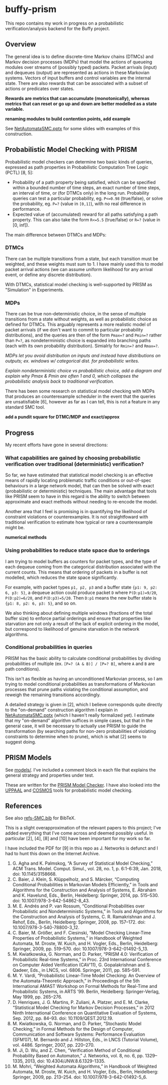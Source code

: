 # buffy-prism

This repo contains my work in progress on a probabilistic verification/analysis backend for the Buffy project.

## Overview
The general idea is to define discrete-time Markov chains (DTMCs) and Markov decision processes (MDPs) that model the actions of queueing modules over streams of (possibly typed) packets. Packet arrivals (input) and dequeues (output) are represented as actions in these Markovian systems. Vectors of input buffers and control variables are the internal state. There are also rewards that can be associated with a subset of actions or predicates over states.

__Rewards are metrics that can accumulate (monotonically), whereas metrics that can reset or go up and down are better modelled as a state variable.__

__renaming modules to build contention points, add example__

See [NetAutomataSMC.pptx](/NetAutomataSMC.pptx) for some slides with examples of this construction.

## Probabilistic Model Checking with PRISM
Probabilistic model checkers can determine two basic kinds of queries, expressed as path properties in Probabilistic Computation Tree Logic (PCTL) [8, 5]:
- Probability of a path property being satisfied, which can be specified within a bounded number of time steps, an exact number of time steps, an interval of time, or (for DTMCs only) in the long run. Probability queries can test a particular probability, eg. `P<=0.98` (true/false), or solve the probability, eg. `P=?` (value in `[0,1]`), with no real difference in performance.
- Expected value of (accumulated) reward for all paths satisfying a path property. This can also take the form `R<=5.5` (true/false) or `R=?` (value in [0, inf]).

The main difference between DTMCs and MDPs: 

### DTMCs
There can be multiple transitions from a state, but each transition must be weighted, and these weights must sum to 1. I have mainly used this to model packet arrival actions (we can assume uniform likelihood for any arrival event, or define any discrete distribution). 

With DTMCs, statistical model checking is well-supported by PRISM as "Simulation" in Experiments.

### MDPs 
There can be true non-deterministic choice, in the sense of multiple transitions from a state without weights, as well as probabilistic choice as defined for DTMCs. This arguably represents a more realistic model of packet arrivals (if we don't want to commit to particular probability distributions), and the queries are then of the form `Pmax=?` and `Pmin=?` rather than `P=?`, as nondeterministic choice is expanded into branching paths (each with its own probability distribution). Simialrly for `Rmin=?` and `Rmax=?`. 

_MDPs let you avoid distribution on inputs and instead have distributions on outputs; ex. windows w/ categorical dist. for probabilistic writes._

_Explain nondeterministic choice vs probabilistic choice, add a diagram and explain why Pmax & Pmin are often 1 and 0, which collapses the probabilistic analysis back to traditional verification._

There has been some research on statistical model checking with MDPs that produces an counterexample scheduler in the event that the queries are unsatisfiable [6], however as far as I can tell, this is not a feature in any standard SMC tool.

__add a pundit square for DTMC/MDP and exact/approx__

## Progress
My recent efforts have gone in several directions:

### What capabilities are gained by choosing probabilistic verification over traditional (deterministic) verification?
So far, we have estimated that statistical model checking is an effective means of rapidly locating problematic traffic conditions or out-of-spec behaviours in a large network model, that can then be solved with exact (probabilistic or deterministic) techniques. The main advantage that tools like PRISM seem to have in this regard is the ability to switch between approximate and exact methods without needing to re-encode the model.

Another area that I feel is promising is in quantifying the likelihood of constraint violations or counterexamples. It is not straightfoward with traditional verification to estimate how typical or rare a counterexample might be.

__numerical methods__

### Using probabilities to reduce state space due to orderings
I am trying to model buffers as counters for packet types, and the type of each dequeue coming from the categorical distribution associated with the current counts. This means that ordering of packets in a buffer is not modelled, which reduces the state space significantly. 

For example, with packet types `p1, p2, p3` and a buffer state `{p1: 9, p2: 6, p3: 5}`, a dequeue action could produce packet `D` where `P(D:p1)=9/20`, `P(D:p2)=6/20`, and `P(D:p3)=5/20`. Then `D:p1` means the new buffer state is `{p1: 8, p2: 6, p3: 5}`, and so on.

We also thinking about defining multiple windows (fractions of the total buffer size) to enforce partial orderings and ensure that properties like starvation are not only a result of the lack of explicit ordering in the model, but correspond to likelihood of genuine starvation in the network algorithms.

### Conditional probabilities in queries
PRISM has the basic ability to calculate conditional probabilities by dividing probabilities of multiple 
(ex. `[P=? (A & B)] / [P=? B]`, where `A` and `B` are path conditions).

This isn't as flexible as having an unconditioned Markovian process, so I am trying to model conditional probabilities as transformations of Markovian processes that prune paths violating the conditional assumption, and reweigh the remaining transitions accordingly. 

A detailed strategy is given in [2], which I believe corresponds quite directly to the "on-demand" construction algorithm I explain in [NetAutomataSMC.pptx](/NetAutomataSMC.pptx) (which I haven't really formalized yet). I estimate that my "on-demand" algorithm suffices in simple cases, but that in the general case, it will be necessary to actually use PRISM to guide the transformation (by searching paths for non-zero probabilities of violating constraints to determine when to prune), which is what [2] seems to suggest doing.

## PRISM Models

See [models/](/models/). I've included a comment block in each file that explains the general strategy and properties under test.

These are written for the [PRISM Model Checker](https://www.prismmodelchecker.org/). I have also looked into the [UPPAAL](https://uppaal.org/) and [COSMOS](https://cosmos.lacl.fr/) tools for probabilistic model checking.

## References

See also [refs-SMC.bib](/refs-SMC.bib) for BibTeX.

This is a slight overapproximation of the relevant papers to this project; I've added everything that I've come across and deemed possibly useful. In particular [2], [4], [8] and [10] have been important for my work so far.

I have included the PDF for [9] in this repo as J. Networks is defunct and I had to hunt this down on the Internet Archive.

1. G. Agha and K. Palmskog, “A Survey of Statistical Model Checking,” ACM Trans. Model. Comput. Simul., vol. 28, no. 1, p. 6:1-6:39, Jan. 2018, doi: 10.1145/3158668.
2. C. Baier, J. Klein, S. Klüppelholz, and S. Märcker, “Computing Conditional Probabilities in Markovian Models Efficiently,” in Tools and Algorithms for the Construction and Analysis of Systems, E. Ábrahám and K. Havelund, Eds., Berlin, Heidelberg: Springer, 2014, pp. 515–530. doi: 10.1007/978-3-642-54862-8_43.
3. M. E. Andrés and P. van Rossum, “Conditional Probabilities over Probabilistic and Nondeterministic Systems,” in Tools and Algorithms for the Construction and Analysis of Systems, C. R. Ramakrishnan and J. Rehof, Eds., Berlin, Heidelberg: Springer, 2008, pp. 157–172. doi: 10.1007/978-3-540-78800-3_12.
4. C. Baier, M. Größer, and F. Ciesinski, “Model Checking Linear-Time Properties of Probabilistic Systems,” in Handbook of Weighted Automata, M. Droste, W. Kuich, and H. Vogler, Eds., Berlin, Heidelberg: Springer, 2009, pp. 519–570. doi: 10.1007/978-3-642-01492-5_13.
5. M. Kwiatkowska, G. Norman, and D. Parker, “PRISM 4.0: Verification of Probabilistic Real-time Systems,” in Proc. 23rd International Conference on Computer Aided Verification (CAV’11), G. Gopalakrishnan and S. Qadeer, Eds., in LNCS, vol. 6806. Springer, 2011, pp. 585–591.
6. M. Y. Vardi, “Probabilistic Linear-Time Model Checking: An Overview of the Automata-Theoretic Approach,” in Proceedings of the 5th International AMAST Workshop on Formal Methods for Real-Time and Probabilistic Systems, in ARTS ’99. Berlin, Heidelberg: Springer-Verlag, May 1999, pp. 265–276.
7. D. Henriques, J. G. Martins, P. Zuliani, A. Platzer, and E. M. Clarke, “Statistical Model Checking for Markov Decision Processes,” in 2012 Ninth International Conference on Quantitative Evaluation of Systems, Sep. 2012, pp. 84–93. doi: 10.1109/QEST.2012.19.
8. M. Kwiatkowska, G. Norman, and D. Parker, “Stochastic Model Checking,” in Formal Methods for the Design of Computer, Communication and Software Systems: Performance Evaluation (SFM’07), M. Bernardo and J. Hillston, Eds., in LNCS (Tutorial Volume), vol. 4486. Springer, 2007, pp. 220–270.
9. M. Ji, D. Wu, and Z. Chen, “Verification Method of Conditional Probability Based on Automaton,” J. Networks, vol. 8, no. 6, pp. 1329–1335, 2013, doi: 10.4304/JNW.8.6.1329-1335.
10. M. Mohri, “Weighted Automata Algorithms,” in Handbook of Weighted Automata, M. Droste, W. Kuich, and H. Vogler, Eds., Berlin, Heidelberg: Springer, 2009, pp. 213–254. doi: 10.1007/978-3-642-01492-5_6.
